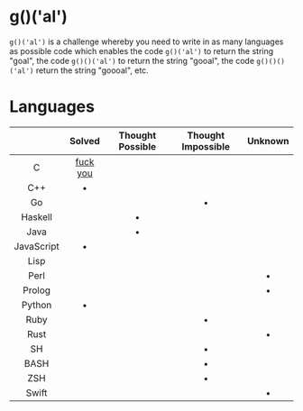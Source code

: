 # g()('al')

`g()('al')` is a challenge whereby you need to write in as many languages as
possible code which enables the code `g()('al')` to return the string "goal",
the code `g()()('al')` to return the string "gooal", the code `g()()()('al')`
return the string "goooal", etc.

# Languages

|               | Solved            | Thought Possible | Thought Impossible | Unknown |
|:-------------:|:-----------------:|:----------------:|:------------------:|:-------:|
| C             | [fuck you][c-sol] |                  |                    |         |
| C++           | &bull;            |                  |                    |         |
| Go            |                   |                  | &bull;             |         |
| Haskell       |                   | &bull;           |                    |         |
| Java          |                   | &bull;           |                    |         |
| JavaScript    | &bull;            |                  |                    |         |
| Lisp          |                   |                  |                    |         |
| Perl          |                   |                  |                    | &bull;  |
| Prolog        |                   |                  |                    | &bull;  |
| Python        | &bull;            |                  |                    |         |
| Ruby          |                   |                  | &bull;             |         |
| Rust          |                   |                  |                    | &bull;  |
| SH            |                   |                  | &bull;             |         |
| BASH          |                   |                  | &bull;             |         |
| ZSH           |                   |                  | &bull;             |         |
| Swift         |                   |                  |                    | &bull;  |

[c-sol]: https://github.com/eatnumber1/goal/tree/master/solutions/c "This is bad and you should feel bad"
